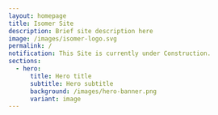 ```yaml
---
layout: homepage
title: Isomer Site
description: Brief site description here
image: /images/isomer-logo.svg
permalink: /
notification: This Site is currently under Construction.
sections:
  - hero:
      title: Hero title
      subtitle: Hero subtitle
      background: /images/hero-banner.png
      variant: image
---
```

